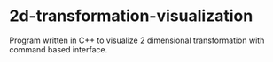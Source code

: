 # 2d-transformation-visualization
Program written in C++ to visualize 2 dimensional transformation with command based interface.
